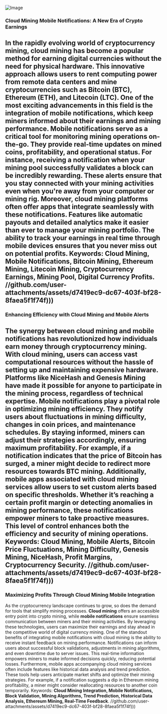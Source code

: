 
![Image](https://github.com/user-attachments/assets/4a25d116-2220-4385-b08e-f287af8fcbc4)
### Cloud Mining Mobile Notifications: A New Era of Crypto Earnings
In the rapidly evolving world of cryptocurrency mining, **cloud mining** has become a popular method for earning digital currencies without the need for physical hardware. This innovative approach allows users to rent computing power from remote data centers and mine cryptocurrencies such as Bitcoin (BTC), Ethereum (ETH), and Litecoin (LTC). One of the most exciting advancements in this field is the integration of **mobile notifications**, which keep miners informed about their earnings and mining performance.
Mobile notifications serve as a critical tool for monitoring mining operations on-the-go. They provide real-time updates on mined coins, profitability, and operational status. For instance, receiving a notification when your mining pool successfully validates a block can be incredibly rewarding. These alerts ensure that you stay connected with your mining activities even when you're away from your computer or mining rig.
Moreover, cloud mining platforms often offer apps that integrate seamlessly with these notifications. Features like automatic payouts and detailed analytics make it easier than ever to manage your mining portfolio. The ability to track your earnings in real time through mobile devices ensures that you never miss out on potential profits. 
Keywords: **Cloud Mining, Mobile Notifications, Bitcoin Mining, Ethereum Mining, Litecoin Mining, Cryptocurrency Earnings, Mining Pool, Digital Currency Profits**.
 //github.com/user-attachments/assets/d7419ec9-dc67-403f-bf28-8faea5f1f74f)))
---
### Enhancing Efficiency with Cloud Mining and Mobile Alerts
The synergy between **cloud mining** and **mobile notifications** has revolutionized how individuals earn money through cryptocurrency mining. With cloud mining, users can access vast computational resources without the hassle of setting up and maintaining expensive hardware. Platforms like NiceHash and Genesis Mining have made it possible for anyone to participate in the mining process, regardless of technical expertise.
Mobile notifications play a pivotal role in optimizing mining efficiency. They notify users about fluctuations in mining difficulty, changes in coin prices, and maintenance schedules. By staying informed, miners can adjust their strategies accordingly, ensuring maximum profitability. For example, if a notification indicates that the price of Bitcoin has surged, a miner might decide to redirect more resources towards BTC mining.
Additionally, mobile apps associated with cloud mining services allow users to set custom alerts based on specific thresholds. Whether it’s reaching a certain profit margin or detecting anomalies in mining performance, these notifications empower miners to take proactive measures. This level of control enhances both the efficiency and security of mining operations.
Keywords: **Cloud Mining, Mobile Alerts, Bitcoin Price Fluctuations, Mining Difficulty, Genesis Mining, NiceHash, Profit Margins, Cryptocurrency Security**.
 //github.com/user-attachments/assets/d7419ec9-dc67-403f-bf28-8faea5f1f74f)))
--- 
### Maximizing Profits Through Cloud Mining Mobile Integration
As the cryptocurrency landscape continues to grow, so does the demand for tools that simplify mining processes. **Cloud mining** offers an accessible entry point into crypto mining, while **mobile notifications** ensure seamless communication between miners and their mining activities. By leveraging these technologies, users can maximize their earnings and stay ahead in the competitive world of digital currency mining.
One of the standout benefits of integrating mobile notifications with cloud mining is the ability to receive instant feedback on mining performance. Notifications can inform users about successful block validations, adjustments in mining algorithms, and even downtime due to server issues. This real-time information empowers miners to make informed decisions quickly, reducing potential losses.
Furthermore, mobile apps accompanying cloud mining services often include features like historical data analysis and trend prediction. These tools help users anticipate market shifts and optimize their mining strategies. For example, if a notification suggests a dip in Ethereum mining profitability, a miner might consider reallocating resources to another coin temporarily.
Keywords: **Cloud Mining Integration, Mobile Notifications, Block Validation, Mining Algorithms, Trend Prediction, Historical Data Analysis, Ethereum Mining, Real-Time Feedback**.
 //github.com/user-attachments/assets/d7419ec9-dc67-403f-bf28-8faea5f1f74f)))
